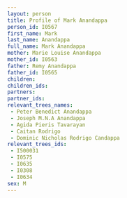 ```yaml
---
layout: person
title: Profile of Mark Anandappa
person_id: I0567
first_name: Mark
last_name: Anandappa
full_name: Mark Anandappa
mother: Marie Louise Anandappa
mother_id: I0563
father: Remy Anandappa
father_id: I0565
children:
children_ids:
partners:
partner_ids:
relevant_trees_names:
 - Peter Benedict Anandappa
 - Joseph M.N.A Anandappa
 - Agida Pieris Tavarayan
 - Caitan Rodrigo
 - Dominic Nicholas Rodrigo Candappa
relevant_trees_ids:
 - I500031
 - I0575
 - I0635
 - I0308
 - I0634
sex: M
---
```


